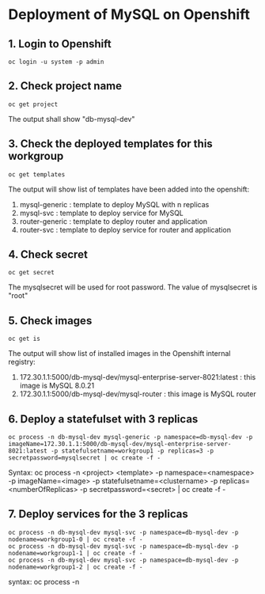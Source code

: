 # Deployment of MySQL on Openshift

## 1. Login to Openshift
```
oc login -u system -p admin
```

## 2. Check project name
```
oc get project
```
The output shall show "db-mysql-dev"

## 3. Check the deployed templates for this workgroup
```
oc get templates
```
The output will show list of templates have been added into the openshift:
 1. mysql-generic	        : template to deploy MySQL with n replicas
 2. mysql-svc             : template to deploy service for MySQL
 3. router-generic        : template to deploy router and application
 4. router-svc            : template to deploy service for router and application

## 4. Check secret
```
oc get secret
```
The mysqlsecret will be used for root password. The value of mysqlsecret is "root"

## 5. Check images
```
oc get is
```
The output will show list of installed images in the Openshift internal registry:
1. 172.30.1.1:5000/db-mysql-dev/mysql-enterprise-server-8021:latest : this image is MySQL 8.0.21
2. 172.30.1.1:5000/db-mysql-dev/mysql-router	                      : this image is MySQL router

## 6. Deploy a statefulset with 3 replicas 
```
oc process -n db-mysql-dev mysql-generic -p namespace=db-mysql-dev -p imageName=172.30.1.1:5000/db-mysql-dev/mysql-enterprise-server-8021:latest -p statefulsetname=workgroup1 -p replicas=3 -p secretpassword=mysqlsecret | oc create -f -
```
Syntax:
oc process -n \<project> \<template> -p namespace=\<namespace> -p imageName=\<image> -p statefulsetname=\<clustername> -p replicas=\<numberOfReplicas> -p secretpassword=\<secret> | oc create -f -

## 7. Deploy services for the 3 replicas
```
oc process -n db-mysql-dev mysql-svc -p namespace=db-mysql-dev -p nodename=workgroup1-0 | oc create -f -
oc process -n db-mysql-dev mysql-svc -p namespace=db-mysql-dev -p nodename=workgroup1-1 | oc create -f -
oc process -n db-mysql-dev mysql-svc -p namespace=db-mysql-dev -p nodename=workgroup1-2 | oc create -f -
```
syntax: 
oc process -n <project> <template> -p namespace=<namespace> -p nodename=<targetNode> | oc create -f -

## 8. Login to workgroup1-0 and create user demo
```
oc exec -it workgroup1-0 -- mysql -uroot -proot
```
syntax:
oc exec -it <PodName> -- mysql -u<user> -p<password>

On SQL, create user:
```
mysql > create user demo@'%' identified with mysql_native_password by 'demo';
mysql > grant all privileges on *.* to demo@'%';
```

## 9. Play with the database workgroup1-0
Still on first node, create database demo, create table demo, and insert data into table demo
```
mysql > create database demo;
mysql > create table demo.demo (i int primary key);
mysql > insert into demo.demo values (1);
mysql > insert into demo.demo values (2);
mysql > insert into demo.demo values (3);
mysql > exit;
```

## 10. Connect to database workgroup1-0 from workgroup1-1
Try to connect to workgroup1-1, then run mysql connects to workgroup1-0 as "demo" user
```
oc exec -it workgroup1-1 -- mysql -udemo -pdemo -hworkgroup1-0
```
syntax: oc exec -it <PodName> -- mysql -u<user> -p<password> -h<mysqlserver>
Check which server is actually connecting to, and query table demo.demo
```
mysql > select @@hostname;
```
It should show workgroup1-0
```
mysql > select * from demo.demo;
mysql > exit;
``` 
Now, actually SQL commands can be executed in single command line from "oc"
```
oc exec -it workgroup1-0 -- mysql -udemo -pdemo -hworkgroup1-0 -e "select @@hostname; select * from demo.demo;"
oc exec -it workgroup1-1 -- mysql -udemo -pdemo -hworkgroup1-0 -e "select @@hostname; select * from demo.demo;"
```
